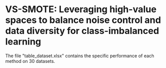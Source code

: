 # VS-SMOTE: Leveraging high-value spaces to balance noise control and data diversity for class-imbalanced learning

The file "table_dataset.xlsx" contains the specific performance of each method on 30 datasets.
   






